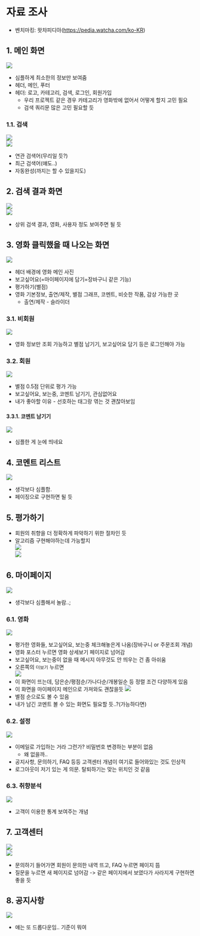 # 자료 조사
- 벤치마킹: 왓챠피디아(https://pedia.watcha.com/ko-KR)
## 1. 메인 화면
![](img/main.png)<br/>
- 심플하게 최소한의 정보만 보여줌
- 헤더, 메인, 푸터
- 헤더: 로고, 카테고리, 검색, 로그인, 회원가입
  - 우리 프로젝트 같은 경우 카테고리가 영화밖에 없어서 어떻게 할지 고민 필요
  - 검색 쿼리문 많은 고민 필요할 듯
### 1.1. 검색
![](img/main_search.png)<br/>
![](img/main_search_최근검색어.png)
- 연관 검색어(무리일 듯?)
- 최근 검색어(얘도..)
- 자동완성(까지는 할 수 있을지도)
## 2. 검색 결과 화면
![](img/search_result.png)<br/>
![](img/search_result_user.png)
- 상위 검색 결과, 영화, 사용자 정도 보여주면 될 듯
## 3. 영화 클릭했을 때 나오는 화면
![](img/detail.gif)
- 헤더 배경에 영화 메인 사진
- 보고싶어요(=마이페이지에 담기=장바구니 같은 기능)
- 평가하기(별점)
- 영화 기본정보, 출연/제작, 별점 그래프, 코멘트, 비슷한 작품, 감상 가능한 곳
  - 출연/제작 - 슬라이더
### 3.1. 비회원
![](./img/need_to_signin.png)<br/>
- 영화 정보만 조회 가능하고 별점 남기기, 보고싶어요 담기 등은 로그인해야 가능
### 3.2. 회원
![](img/signin_star_rate.gif)<br/>
- 별점 0.5점 단위로 평가 가능
- 보고싶어요, 보는중, 코멘트 남기기, 관심없어요
- 내가 좋아할 이유 - 선호하는 태그랑 엮는 것 괜찮아보임
#### 3.3.1. 코멘트 남기기
![](img/comment.png)
- 심플한 게 눈에 띄네요
## 4. 코멘트 리스트
![](img/commentlist.png)
- 생각보다 심플함.
- 페이징으로 구현하면 될 듯
## 5. 평가하기
- 회원의 취향을 더 정확하게 파악하기 위한 절차인 듯
- 알고리즘 구현해야하는데 가능할지<br/>
![](img/evaluate1.png)<br/>
![](img/evaluate2.png)<br/>
## 6. 마이페이지
![](img/mypage_main.png)
- 생각보다 심플해서 놀람..;
### 6.1. 영화
![](img/mypage_movie.png)
- 평가한 영화들, 보고싶어요, 보는중 체크해놓은게 나옴(장바구니 or 주문조회 개념)
- 영화 포스터 누르면 영화 상세보기 페이지로 넘어감
- 보고싶어요, 보는중이 없을 때 메시지 아무것도 안 띄우는 건 좀 아쉬움
- 오른쪽의 `더보기` 누르면<br/>
![](img/mypage_movie_detail.png)<br/>
- 이 화면이 뜨는데, 담은순/평점순/가나다순/개봉일순 등 정렬 조건 다양하게 있음
- 이 화면을 마이페이지 메인으로 가져와도 괜찮을듯
![](img/mypage_movie_detail_star.png)<br/>
- 별점 순으로도 볼 수 있음
- 내가 남긴 코멘트 볼 수 있는 화면도 필요할 듯..?(가능하다면)
### 6.2. 설정
![](img/mypage_setting.png)<br/>
- 이메일로 가입하는 거라 그런가? 비밀번호 변경하는 부분이 없음
  - 왜 없을까..
- 공지사항, 문의하기, FAQ 등등 고객센터 개념이 여기로 들어와있는 것도 인상적
- 로그아웃이 저기 있는 게 의문. 탈퇴하기는 맞는 위치인 것 같음
### 6.3. 취향분석
![](img/taste_analyze.png)<br/>
- 고객이 이용한 통계 보여주는 개념
## 7. 고객센터
![](img/cscenter.png)<br/>
![](img/cscenter_faq.png)<br/>
- 문의하기 들어가면 회원이 문의한 내역 뜨고, FAQ 누르면 페이지 뜸
- 질문을 누르면 새 페이지로 넘어감 -> 같은 페이지에서 보였다가 사라지게 구현하면 좋을 듯

## 8. 공지사항
![](img/notice.png)<br/>
- 얘는 또 드롭다운임.. 기준이 뭐여